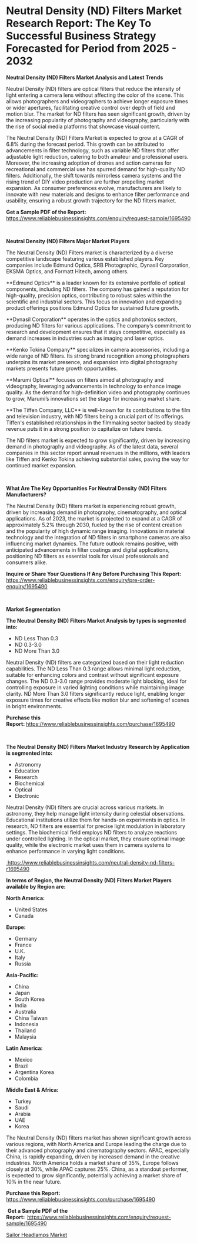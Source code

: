 <p><h1>Neutral Density (ND) Filters Market Research Report: The Key To Successful Business Strategy Forecasted for Period from 2025 - 2032</h1></p><p><strong>Neutral Density (ND) Filters Market Analysis and Latest Trends</strong></p>
<p><p>Neutral Density (ND) filters are optical filters that reduce the intensity of light entering a camera lens without affecting the color of the scene. This allows photographers and videographers to achieve longer exposure times or wider apertures, facilitating creative control over depth of field and motion blur. The market for ND filters has seen significant growth, driven by the increasing popularity of photography and videography, particularly with the rise of social media platforms that showcase visual content.</p><p>The Neutral Density (ND) Filters Market is expected to grow at a CAGR of 6.8% during the forecast period. This growth can be attributed to advancements in filter technology, such as variable ND filters that offer adjustable light reduction, catering to both amateur and professional users. Moreover, the increasing adoption of drones and action cameras for recreational and commercial use has spurred demand for high-quality ND filters. Additionally, the shift towards mirrorless camera systems and the rising trend of DIY video production are further propelling market expansion. As consumer preferences evolve, manufacturers are likely to innovate with new materials and designs to enhance filter performance and usability, ensuring a robust growth trajectory for the ND filters market.</p></p>
<p><strong>Get a Sample PDF of the Report:&nbsp;</strong> <a href="https://www.reliablebusinessinsights.com/enquiry/request-sample/1695490?utm_campaign=3107&utm_medium=2&utm_source=Github&utm_content=ia&utm_term=27032025&utm_id=neutral-density-nd-filters">https://www.reliablebusinessinsights.com/enquiry/request-sample/1695490</a></p>
<p>&nbsp;</p>
<p><strong>Neutral Density (ND) Filters Major Market Players</strong></p>
<p><p>The Neutral Density (ND) Filters market is characterized by a diverse competitive landscape featuring various established players. Key companies include Edmund Optics, SRB Photographic, Dynasil Corporation, EKSMA Optics, and Formatt Hitech, among others. </p><p>**Edmund Optics** is a leader known for its extensive portfolio of optical components, including ND filters. The company has gained a reputation for high-quality, precision optics, contributing to robust sales within the scientific and industrial sectors. This focus on innovation and expanding product offerings positions Edmund Optics for sustained future growth.</p><p>**Dynasil Corporation** operates in the optics and photonics sectors, producing ND filters for various applications. The company’s commitment to research and development ensures that it stays competitive, especially as demand increases in industries such as imaging and laser optics.</p><p>**Kenko Tokina Company** specializes in camera accessories, including a wide range of ND filters. Its strong brand recognition among photographers underpins its market presence, and expansion into digital photography markets presents future growth opportunities.</p><p>**Marumi Optical** focuses on filters aimed at photography and videography, leveraging advancements in technology to enhance image quality. As the demand for high-definition video and photography continues to grow, Marumi’s innovations set the stage for increasing market share.</p><p>**The Tiffen Company, LLC** is well-known for its contributions to the film and television industry, with ND filters being a crucial part of its offerings. Tiffen's established relationships in the filmmaking sector backed by steady revenue puts it in a strong position to capitalize on future trends.</p><p>The ND filters market is expected to grow significantly, driven by increasing demand in photography and videography. As of the latest data, several companies in this sector report annual revenues in the millions, with leaders like Tiffen and Kenko Tokina achieving substantial sales, paving the way for continued market expansion.</p></p>
<p>&nbsp;</p>
<p><strong>What Are The Key Opportunities For Neutral Density (ND) Filters Manufacturers?</strong></p>
<p><p>The Neutral Density (ND) filters market is experiencing robust growth, driven by increasing demand in photography, cinematography, and optical applications. As of 2023, the market is projected to expand at a CAGR of approximately 5.2% through 2030, fueled by the rise of content creation and the popularity of high dynamic range imaging. Innovations in material technology and the integration of ND filters in smartphone cameras are also influencing market dynamics. The future outlook remains positive, with anticipated advancements in filter coatings and digital applications, positioning ND filters as essential tools for visual professionals and consumers alike.</p></p>
<p><strong>Inquire or Share Your Questions If Any Before Purchasing This Report:</strong> <a href="https://www.reliablebusinessinsights.com/enquiry/pre-order-enquiry/1695490?utm_campaign=3107&utm_medium=2&utm_source=Github&utm_content=ia&utm_term=27032025&utm_id=neutral-density-nd-filters">https://www.reliablebusinessinsights.com/enquiry/pre-order-enquiry/1695490</a></p>
<p>&nbsp;</p>
<p><strong>Market Segmentation</strong></p>
<p><strong>The Neutral Density (ND) Filters Market Analysis by types is segmented into:</strong></p>
<p><ul><li>ND Less Than 0.3</li><li>ND 0.3-3.0</li><li>ND More Than 3.0</li></ul></p>
<p><p>Neutral Density (ND) filters are categorized based on their light reduction capabilities. The ND Less Than 0.3 range allows minimal light reduction, suitable for enhancing colors and contrast without significant exposure changes. The ND 0.3-3.0 range provides moderate light blocking, ideal for controlling exposure in varied lighting conditions while maintaining image clarity. ND More Than 3.0 filters significantly reduce light, enabling longer exposure times for creative effects like motion blur and softening of scenes in bright environments.</p></p>
<p><strong>Purchase this Report:&nbsp;</strong><a href="https://www.reliablebusinessinsights.com/purchase/1695490?utm_campaign=3107&utm_medium=2&utm_source=Github&utm_content=ia&utm_term=27032025&utm_id=neutral-density-nd-filters">https://www.reliablebusinessinsights.com/purchase/1695490</a></p>
<p>&nbsp;</p>
<p><strong>The Neutral Density (ND) Filters Market Industry Research by Application is segmented into:</strong></p>
<p><ul><li>Astronomy</li><li>Education</li><li>Research</li><li>Biochemical</li><li>Optical</li><li>Electronic</li></ul></p>
<p><p>Neutral Density (ND) filters are crucial across various markets. In astronomy, they help manage light intensity during celestial observations. Educational institutions utilize them for hands-on experiments in optics. In research, ND filters are essential for precise light modulation in laboratory settings. The biochemical field employs ND filters to analyze reactions under controlled lighting. In the optical market, they ensure optimal image quality, while the electronic market uses them in camera systems to enhance performance in varying light conditions.</p></p>
<p><a href="https://www.reliablebusinessinsights.com/neutral-density-nd-filters-r1695490?utm_campaign=3107&utm_medium=2&utm_source=Github&utm_content=ia&utm_term=27032025&utm_id=neutral-density-nd-filters">&nbsp;https://www.reliablebusinessinsights.com/neutral-density-nd-filters-r1695490</a></p>
<p><strong>In terms of Region, the Neutral Density (ND) Filters Market Players available by Region are:</strong></p>
<p>
    <p> <strong> North America: </strong>
        <ul>
            <li>United States</li>
            <li>Canada</li>
        </ul>
        </p> 
    <p> <strong> Europe: </strong>
        <ul>
            <li>Germany</li>
            <li>France</li>
            <li>U.K.</li>
            <li>Italy</li>
            <li>Russia</li>
        </ul>
        </p> 
    <p> <strong> Asia-Pacific: </strong>
        <ul>
            <li>China</li>
            <li>Japan</li>
            <li>South Korea</li>
            <li>India</li>
            <li>Australia</li>
            <li>China Taiwan</li>
            <li>Indonesia</li>
            <li>Thailand</li>
            <li>Malaysia</li>
        </ul>
        </p> 
    <p> <strong> Latin America: </strong>
        <ul>
            <li>Mexico</li>
            <li>Brazil</li>
            <li>Argentina Korea</li>
            <li>Colombia</li>
        </ul>
        </p> 
    <p> <strong> Middle East & Africa: </strong>
        <ul>
            <li>Turkey</li>
            <li>Saudi</li>
            <li>Arabia</li>
            <li>UAE</li>
            <li>Korea</li>
        </ul>
    </p>
    </p>
<p><p>The Neutral Density (ND) filters market has shown significant growth across various regions, with North America and Europe leading the charge due to their advanced photography and cinematography sectors. APAC, especially China, is rapidly expanding, driven by increased demand in the creative industries. North America holds a market share of 35%, Europe follows closely at 30%, while APAC captures 25%. China, as a standout performer, is expected to grow significantly, potentially achieving a market share of 10% in the near future.</p></p>
<p><strong>Purchase this Report: </strong><a href="https://www.reliablebusinessinsights.com/purchase/1695490?utm_campaign=3107&utm_medium=2&utm_source=Github&utm_content=ia&utm_term=27032025&utm_id=neutral-density-nd-filters">https://www.reliablebusinessinsights.com/purchase/1695490</a></p>
<p>&nbsp;<strong>Get a Sample PDF of the Report:&nbsp;&nbsp;</strong><a href="https://www.reliablebusinessinsights.com/enquiry/request-sample/1695490?utm_campaign=3107&utm_medium=2&utm_source=Github&utm_content=ia&utm_term=27032025&utm_id=neutral-density-nd-filters">https://www.reliablebusinessinsights.com/enquiry/request-sample/1695490</a></p>
<p><strong></strong></p>
<p><p><a href="https://github.com/voigttyagi/Market-Research-Report-List-1/blob/main/sailor-headlamps-market.md?utm_campaign=3107&utm_medium=2&utm_source=Github&utm_content=ia&utm_term=27032025&utm_id=neutral-density-nd-filters">Sailor Headlamps Market</a></p></p>
